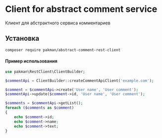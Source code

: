 # Client for abstract comment service 

Клиент для абстрактного сервиса комментариев 

## Установка

```bash
composer require pakman/abstract-comment-rest-client
```

#### Пример использования
```php
use pakman\RestClient\ClientBuilder;

$commentApi = ClientBuilder::createCommentApiClient('example.com');

$comment = $commentApi->create('User name', 'User comment');
$commentApi->update($comment->id, 'User name', 'User comment');

$comments = $commentApi->getList();
foreach ($comments as $comment)
{
    echo $comment->id;
    echo $comment->name;
    echo $comment->text;
}
```